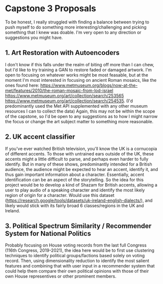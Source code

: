 # Capstone 3 Proposals

To be honest, I really struggled with finding a balance between trying to push myself to do something more interesting/challenging and picking something that I knew was doable. I'm very open to any direction or suggestions you might have.

## 1. Art Restoration with Autoencoders

I don't know if this falls under the realm of biting off more than I can chew, but I'd like to try training a GAN to restore faded or damaged artwork. I'm open to focusing on whatever works might be most feasable, but at the moment I'm most interested in focusing on ancient Roman mosaics, like the ones found here: https://www.metmuseum.org/blogs/now-at-the-met/features/2010/the-roman-mosaic-from-lod-israel https://www.metmuseum.org/art/collection/search/253565 https://www.metmuseum.org/art/collection/search/254535. (I'd predominantly used the Met API supplemented with any other museum resources I can to collect the data) Again, this may not be within the scope of the capstone, so I'd be open to any suggestions as to how I might narrow the focus or change the art subject matter to something more reasonable.

## 2. UK accent classifier

If you've ever watched British television, you'll know the UK is a cornucopia of different accents. To those with untrained ears outside of the UK, these accents might a little difficult to parse, and perhaps even harder to fully identify. But in many of these shows, predominantly intended for a British audience, the audience might be expected to hear an accent, identify it, and thus gain important information about a character. Essentially, accent identification can be an aspect of the storytelling. So the idea for this project would be to develop a kind of Shazam for British accents, allowing a user to play audio of a speaking character and identify the most likely region of origin for a character. Would use this dataset (https://research.google/tools/datasets/uk-ireland-english-dialects/), and likely would stick with its fairly broad 6 classes/regions in the UK and Ireland.

## 3. Political Spectrum Similarity / Recommender System for National Politics

Probably focusing on House voting records from the last full Congress (116th Congress, 2019-2021), the idea here would be to first use clustering techniques to identify political groups/factions based solely on voting record. Then, using dimensionality reduction to identify the most salient features and combining that with user input in a recommender system that could help them compare their own political opinions with those of their own House representives or other prominent members. 
